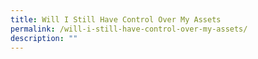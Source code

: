 ```yaml
---
title: Will I Still Have Control Over My Assets
permalink: /will-i-still-have-control-over-my-assets/
description: ""
---
```

